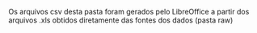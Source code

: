 Os arquivos csv desta pasta foram gerados pelo LibreOffice a partir dos arquivos .xls obtidos diretamente das fontes dos dados (pasta raw)